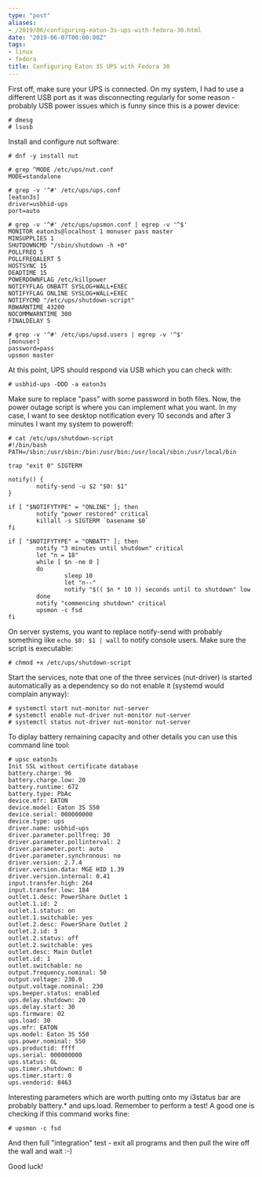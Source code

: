 ```yaml
---
type: "post"
aliases:
- /2019/06/configuring-eaton-3s-ups-with-fedora-30.html
date: "2019-06-07T00:00:00Z"
tags:
- linux
- fedora
title: Configuring Eaton 3S UPS with Fedora 30
---
```


First off, make sure your UPS is connected. On my system, I had to use a
different USB port as it was disconnecting regularly for some reason - probably
USB power issues which is funny since this is a power device:

    # dmesg
    # lsusb

Install and configure nut software:

    # dnf -y install nut

    # grep ^MODE /etc/ups/nut.conf
    MODE=standalone

    # grep -v '^#' /etc/ups/ups.conf
    [eaton3s]
    driver=usbhid-ups
    port=auto

    # grep -v '^#' /etc/ups/upsmon.conf | egrep -v '^$'
    MONITOR eaton3s@localhost 1 monuser pass master
    MINSUPPLIES 1
    SHUTDOWNCMD "/sbin/shutdown -h +0"
    POLLFREQ 5
    POLLFREQALERT 5
    HOSTSYNC 15
    DEADTIME 15
    POWERDOWNFLAG /etc/killpower
    NOTIFYFLAG ONBATT SYSLOG+WALL+EXEC
    NOTIFYFLAG ONLINE SYSLOG+WALL+EXEC
    NOTIFYCMD "/etc/ups/shutdown-script"
    RBWARNTIME 43200
    NOCOMMWARNTIME 300
    FINALDELAY 5

    # grep -v '^#' /etc/ups/upsd.users | egrep -v '^$'
    [monuser]
    password=pass
    upsmon master

At this point, UPS should respond via USB which you can check with:

    # usbhid-ups -DDD -a eaton3s

Make sure to replace "pass" with some password in both files. Now, the power
outage script is where you can implement what you want. In my case, I want to
see desktop notification every 10 seconds and after 3 minutes I want my system
to poweroff:

    # cat /etc/ups/shutdown-script
    #!/bin/bash
    PATH=/sbin:/usr/sbin:/bin:/usr/bin:/usr/local/sbin:/usr/local/bin

    trap "exit 0" SIGTERM

    notify() {
            notify-send -u $2 "$0: $1"
    }

    if [ "$NOTIFYTYPE" = "ONLINE" ]; then
            notify "power restored" critical
            killall -s SIGTERM `basename $0`
    fi

    if [ "$NOTIFYTYPE" = "ONBATT" ]; then
            notify "3 minutes until shutdown" critical
            let "n = 18"
            while [ $n -ne 0 ]
            do
                    sleep 10
                    let "n--"
                    notify "$(( $n * 10 )) seconds until to shutdown" low
            done
            notify "commencing shutdown" critical
            upsmon -c fsd
    fi

On server systems, you want to replace notify-send with probably something like
`echo $0: $1 | wall` to notify console users. Make sure the script is
executable:

    # chmod +x /etc/ups/shutdown-script

Start the services, note that one of the three services (nut-driver) is started
automatically as a dependency so do not enable it (systemd would complain
anyway):

    # systemctl start nut-monitor nut-server
    # systemctl enable nut-driver nut-monitor nut-server
    # systemctl status nut-driver nut-monitor nut-server

To diplay battery remaining capacity and other details you can use this command line tool:

    # upsc eaton3s
    Init SSL without certificate database
    battery.charge: 96
    battery.charge.low: 20
    battery.runtime: 672
    battery.type: PbAc
    device.mfr: EATON
    device.model: Eaton 3S 550
    device.serial: 000000000
    device.type: ups
    driver.name: usbhid-ups
    driver.parameter.pollfreq: 30
    driver.parameter.pollinterval: 2
    driver.parameter.port: auto
    driver.parameter.synchronous: no
    driver.version: 2.7.4
    driver.version.data: MGE HID 1.39
    driver.version.internal: 0.41
    input.transfer.high: 264
    input.transfer.low: 184
    outlet.1.desc: PowerShare Outlet 1
    outlet.1.id: 2
    outlet.1.status: on
    outlet.1.switchable: yes
    outlet.2.desc: PowerShare Outlet 2
    outlet.2.id: 3
    outlet.2.status: off
    outlet.2.switchable: yes
    outlet.desc: Main Outlet
    outlet.id: 1
    outlet.switchable: no
    output.frequency.nominal: 50
    output.voltage: 230.0
    output.voltage.nominal: 230
    ups.beeper.status: enabled
    ups.delay.shutdown: 20
    ups.delay.start: 30
    ups.firmware: 02
    ups.load: 30
    ups.mfr: EATON
    ups.model: Eaton 3S 550
    ups.power.nominal: 550
    ups.productid: ffff
    ups.serial: 000000000
    ups.status: OL
    ups.timer.shutdown: 0
    ups.timer.start: 0
    ups.vendorid: 0463

Interesting parameters which are worth putting onto my i3status bar are
probably battery.* and ups.load. Remember to perform a test! A good one is
checking if this command works fine:

    # upsmon -c fsd

And then full "integration" test - exit all programs and then pull the wire off the wall and wait :-)

Good luck!
